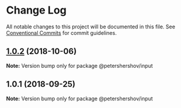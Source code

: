 # Change Log

All notable changes to this project will be documented in this file.
See [Conventional Commits](https://conventionalcommits.org) for commit guidelines.

<a name="1.0.2"></a>
## [1.0.2](https://github.com/PeterShershov/sample-monorepo/compare/@petershershov/input@1.0.1...@petershershov/input@1.0.2) (2018-10-06)

**Note:** Version bump only for package @petershershov/input





<a name="1.0.1"></a>
## 1.0.1 (2018-09-25)

**Note:** Version bump only for package @petershershov/input
